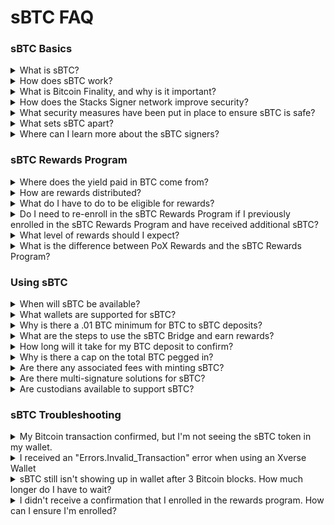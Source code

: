 # sBTC FAQ

### sBTC Basics

<details>

<summary>What is sBTC?</summary>

sBTC is a decentralizedl 1:1 Bitcoin-backed asset on the Stacks Bitcoin Layer. Read more about Stacks [here](https://www.stacks.co) and sBTC [here](https://www.stacks.co/sbtc).

</details>

<details>

<summary>How does sBTC work?</summary>

1. sBTC is a SIP-010 token on the Stacks blockchain that represents Bitcoin (BTC) in a 1:1 ratio. sBTC is always backed 1:1 against BTC.
2. The sBTC peg wallet is maintained and managed by a set of sBTC signers. This decentralized approach enhances security and reduces single points of failure. Read more about Stacker Signing [here](https://docs.stacks.co/concepts/block-production/stackers-and-signing).

</details>

<details>

<summary>What is Bitcoin Finality, and why is it important?</summary>

Stacks and sBTC state automatically fork with Bitcoin. As such, all transactions settle to Bitcoin with 100% Bitcoin Finality. This protects users against attacks to sBTC via a hard fork. This is a critical security measure that aligns sBTC security with Bitcoin. Read more in [the Stacks Documentation](https://docs.stacks.co/concepts/block-production/bitcoin-finality).

</details>

<details>

<summary>How does the Stacks Signer network improve security?</summary>

Signers are responsible for approving all sBTC deposit and withdrawal operations, ensuring the integrity of the system. With a requirement of 70% consensus for transaction approval, Signers maintain the protocol's liveness and security.

To launch sBTC, the Stacks community approved [SIP-028](https://github.com/stacksgov/sips/blob/69d40a5f4f0ad98eb448ba44e7c31ca054820aa3/sips/sip-028-sbtc_peg.md), defining the criteria for selecting signers based on factors such as technical expertise, reliability, performance, and decentralization. An initial group of 15 institutional Signers has been chosen for Phase 1 to maintain simplicity and reduce operational risks. This group will expand over time as the protocol matures.

The list of sBTC signers is public and listed [here](https://bitcoinl2labs.com/sbtc-rollout#sbtc-signers).

</details>

<details>

<summary>What security measures have been put in place to ensure sBTC is safe?</summary>

sBTC is always backed 1:1 against BTC, and it's verifiably secure through threshold cryptography. sBTC removes the need for 3rd party custodian or trusted setup. Instead, BTC is secured by a decentralized signer set.

Partnerships with top-tier security experts have been established to ensure the protocol is fortified at every level:

1. **Asymmetric Research:** [Asymmetric Research](https://www.asymmetric.re) is a core security contributor. Known for their rigorous research and protocol audits, Asymmetric brings security expertise to sBTC to identify and mitigate potential vulnerabilities.
2. **ImmuneFi:** A robust bug bounty program incentivizes ethical hackers to uncover and address potential issues, adding an additional layer of defense.
3. **3rd Party Audits:** Independent audit reports are in progress for additional security reviews, ensuring the protocol is thoroughly vetted by external experts.

</details>

<details>

<summary>What sets sBTC apart?</summary>

Here are the main differentiating characteristics of sBTC:

* sBTC is a true Bitcoin native product
* sBTC is backed by respected leaders in the Bitcoin community (signer network)
* sBTC's security is provided by a decentralized network of validators/signers rather than a single custodian, removing the need to trust a single entity or exchange
* sBTC leverages 100% Bitcoin finality
* sBTC's technology offers optimal UX and DevEx for an L2
* sBTC is a fully transparent project/product working in the open with public code

</details>

<details>

<summary>Where can I learn more about the sBTC signers?</summary>

Read the "[Selection of sBTC Signer Set](https://github.com/stacks-network/sbtc/discussions/624)" post for more information about each signer and their qualifications.

</details>

### sBTC Rewards Program

<details>

<summary>Where does the yield paid in BTC come from?</summary>

The sBTC Rewards Program is powered by a group of Stackers "Stacking" STX to a designated reward address, contributing their BTC rewards to the program.

When Stacking STX, Stackers receive BTC through Stack's [Proof-of-Transfer](https://docs.stacks.co/concepts/stacks-101/proof-of-transfer) (PoX) consensus mechanism. For example, over a given 2-week period, the Stacks protocol has historically [distributed around 10% APY to Stackers](https://www.stacking-tracker.com/), paid in BTC.

To enable the sBTC Rewards Program, these stackers contribute the corresponding Proof of Transfer BTC rewards to the sBTC incentive pool. This BTC from the incentive pool is directly deposited into a smart contract that bridges the BTC to sBTC and distributes the rewards pro rata to sBTC holders.

The program is designed to increase sBTC liquidity and drive early usage of the protocol.

Here's a handy illustration to show the sBTC incentives design:

<img src="../../.gitbook/assets/sbtc-design.png" alt="" data-size="original">

</details>

<details>

<summary>How are rewards distributed?</summary>

sBTC is automatically distributed every two weeks to the STX address used to enroll in your non-custodial wallet.

</details>

<details>

<summary>What do I have to do to be eligible for rewards?</summary>

To be eligible, you must enroll in the rewards program at bitcoinismore.org.

</details>

<details>

<summary>Do I need to re-enroll in the sBTC Rewards Program if I previously enrolled in the sBTC Rewards Program and have received additional sBTC?</summary>

No re-enrollment is needed. The Yield smart contract will automatically calculate enrolled users updated balance, as long as the sBTC contract address remains the same.

</details>

<details>

<summary>What level of rewards should I expect?</summary>

The level of rewards users can expect will vary based on the amount of STX in the rewards pool, the PoX yield rate, and the amount of sBTC that has been minted.

</details>

<details>

<summary>What is the difference between PoX Rewards and the sBTC Rewards Program?</summary>

PoX Bitcoin rewards are earned by Stackers who lock up their STX tokens to secure the Stacks network, a process that has been ongoing since the launch of Stacks.

The sBTC Rewards Program, on the other hand, offers additional BTC rewards specifically for early adopters who hold sBTC without requiring them to participate in network consensus or lock up any tokens.

</details>

### Using sBTC

<details>

<summary>When will sBTC be available?</summary>

sBTC deposits first went live on December 16, 2024, quickly hitting the 1,000 BTC cap. The second cap will go live on February 25th, 2025, quickly hitting the 3,000 BTC cap. Withdrawals went live on April 30, 2025.

Full decentralization of the Signer set will follow in [a subsequent phase](https://bitcoinl2labs.com/sbtc-rollout), gradually expanding beyond the initial 15 community-elected signers.

</details>

<details>

<summary>What wallets are supported for sBTC?</summary>

[Xverse](https://www.xverse.app) and [Leather](https://leather.io) wallets are supported — two leading wallets with seamless integrations designed for Bitcoin and Stacks users.

In addition, [Ledger](https://www.ledger.com/) and [Asigna](https://www.asigna.io/) support sBTC.

We are actively working with institutional custodians, staking providers, and other 3rd party wallets to support sBTC. More will be announced.

</details>

<details>

<summary>Why is there a .01 BTC minimum for BTC to sBTC deposits?</summary>

A .01 BTC minimum is imposed for BTC to sBTC deposits to ensure the system does not get spammed by many smaller transactions. We are exploring reducing the deposit minimum for future phases.

</details>

<details>

<summary>What are the steps to use the sBTC Bridge and earn rewards?</summary>

In the Stacks Documentation, find a [video](https://www.youtube.com/watch?v=XZruuDgTo4k\&t=1s) and a [more detailed walkthrough](https://docs.stacks.co/guides-and-tutorials/sbtc/how-to-use-the-sbtc-bridge).

1. Ensure BTC is accessible via one of the following non-custodial wallets: [Xverse](https://www.xverse.app), [Leather](https://leather.io), [Ledger](https://www.ledger.com/), or [Asigna](https://www.asigna.io/).
2. To interact with the sBTC protocol and mint sBTC, head to [app.stacks.co](http://app.stacks.co) and connect your non-custodial wallet with BTC ready to deposit.
3. Enter the BTC amount to convert to sBTC ([app.stacks.co](http://app.stacks.co) will guide you through this step).
4. Enter your Stacks receiving address to initiate the transfer ([app.stacks.co](http://app.stacks.co) will guide you through this step).
5. After your sBTC has been minted to your wallet, visit the rewards program site at [bitcoinismore.org](https://bitcoinismore.org/) and connect your wallet. Then click the 'Earn Rewards' button. Read more in [the Stacks Documentation](https://docs.stacks.co/guides-and-tutorials/sbtc/earn-sbtc-rewards).
6. Seamlessly start earning sBTC rewards. sBTC is automatically paid every two weeks to the STX address used to enroll in your non-custodial wallet.

**Note:** There is an initial lock-up period until withdrawals are activated in March. Following the lock-up period, sBTC can always be withdrawn.

</details>

<details>

<summary>How long will it take for my BTC deposit to confirm?</summary>

sBTC facilitates rapid movement between BTC and sBTC.

1. BTC to sBTC conversion can be completed within 3 Bitcoin blocks (under an hour).
2. sBTC to BTC conversion can be completed within 6 Bitcoin blocks (Approximately two hours)

Read more in the [Stacks Documentation](https://docs.stacks.co/concepts/sbtc/operations/deposit-withdrawal-times).

</details>

<details>

<summary>Why is there a cap on the total BTC pegged in?</summary>

A BTC cap will be implemented to ensure a smooth rollout process with a focus on security.

In addition, the BTC cap will give developers the time to focus on the sBTC user experience and integration with DeFi applications across the Stacks ecosystem prior to opening sBTC for all users.

</details>

<details>

<summary>Are there any associated fees with minting sBTC?</summary>

There are two transaction fees required to mint your sBTC. The first is set by the user manually when they initiate the deposit transaction within their wallet.

The second is a fee used to consolidate the deposit UTXOs into the single signer UTXO. This separate transaction fee happens automatically and is set to a max of 80k sats. This is automatically deducted from your minted sBTC. This is not a signer fee but a regular Bitcoin transaction fee.

</details>

<details>

<summary>Are there multi-signature solutions for sBTC?</summary>

Yes. [Asigna](https://www.asigna.io) provides a multi-signature solution for sBTC users.

</details>

<details>

<summary>Are custodians available to support sBTC?</summary>

At the moment, there is no custodian support for sBTC. However, we are actively working with institutional custodians to support sBTC.

Copper and BitGo already support Stacks and Stacking; however, we are working to prioritize SIP-10 and sBTC integration.

</details>

### sBTC Troubleshooting

<details>

<summary>My Bitcoin transaction confirmed, but I'm not seeing the sBTC token in my wallet.</summary>

You may need to enable the display of the sBTC token within your wallet by clicking on 'Manage Tokens' and enabling sBTC.

![](../../.gitbook/assets/image.png)

</details>

<details>

<summary>I received an "Errors.Invalid_Transaction" error when using an Xverse Wallet</summary>

If you received a "Errors.Invalid\_Transaction" error when using an Xverse Wallet, you may be using a "Nested SegWit" wallet. To resolve the issue, change your Xverse wallet to use the "Native SegWit".

</details>

<details>

<summary>sBTC still isn't showing up in wallet after 3 Bitcoin blocks. How much longer do I have to wait?</summary>

BTC to sBTC conversions are typically completed within 3 Bitcoin blocks. Due to the speed of Bitcoin blocks, deposits can take up to two hours to see sBTC in your wallet.

However, there may be a lag with your Leather or Xverse wallet where the sBTC will take another 20 minutes to show up in the wallet.

</details>

<details>

<summary>I didn't receive a confirmation that I enrolled in the rewards program. How can I ensure I'm enrolled?</summary>

Visit [bitcoinismore.org](https://bitcoinismore.org). On the enroll page, when your wallet is linked, it will say enrolled if you are enrolled in the program.

</details>
